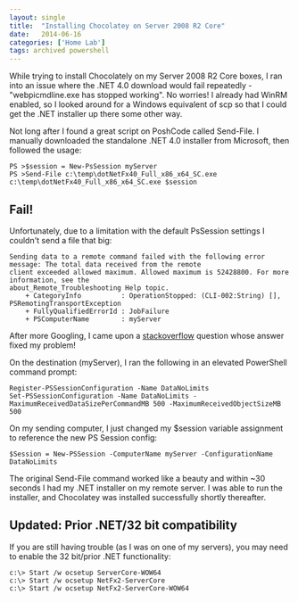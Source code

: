 ```yaml
---
layout: single
title:  "Installing Chocolatey on Server 2008 R2 Core"
date:   2014-06-16
categories: ['Home Lab']
tags: archived powershell
---
```


While trying to install Chocolately on my Server 2008 R2 Core boxes, I ran into an issue where the .NET 4.0 download would fail repeatedly - "webpicmdline.exe has stopped working". No worries! I already had WinRM enabled, so I looked around for a Windows equivalent of scp so that I could get the .NET installer up there some other way.

Not long after I found a great script on PoshCode called Send-File. I manually downloaded the standalone .NET 4.0 installer from Microsoft, then followed the usage:

```
PS >$session = New-PsSession myServer
PS >Send-File c:\temp\dotNetFx40_Full_x86_x64_SC.exe c:\temp\dotNetFx40_Full_x86_x64_SC.exe $session
```

## Fail!

Unfortunately, due to a limitation with the default PsSession settings I couldn't send a file that big:

```
Sending data to a remote command failed with the following error message: The total data received from the remote
client exceeded allowed maximum. Allowed maximum is 52428800. For more information, see the
about_Remote_Troubleshooting Help topic.
    + CategoryInfo          : OperationStopped: (CLI-002:String) [], PSRemotingTransportException
    + FullyQualifiedErrorId : JobFailure
    + PSComputerName        : myServer
```

After more Googling, I came upon a [stackoverflow](https://stackoverflow.com/questions/13561730/maximum-data-size-in-a-remote-command) question whose answer fixed my problem!

On the destination (myServer), I ran the following in an elevated PowerShell command prompt:

```language-powershell
Register-PSSessionConfiguration -Name DataNoLimits
Set-PSSessionConfiguration -Name DataNoLimits -MaximumReceivedDataSizePerCommandMB 500 -MaximumReceivedObjectSizeMB 500
```

On my sending computer, I just changed my $session variable assignment to reference the new PS Session config:

```language-powershell
$Session = New-PSSession -ComputerName myServer -ConfigurationName DataNoLimits
```

The original Send-File command worked like a beauty and within ~30 seconds I had my .NET installer on my remote server. I was able to run the installer, and Chocolatey was installed successfully shortly thereafter.

## Updated: Prior .NET/32 bit compatibility

If you are still having trouble (as I was on one of my servers), you may need to enable the 32 bit/prior .NET functionality:

```
c:\> Start /w ocsetup ServerCore-WOW64
c:\> Start /w ocsetup NetFx2-ServerCore
c:\> Start /w ocsetup NetFx2-ServerCore-WOW64
```